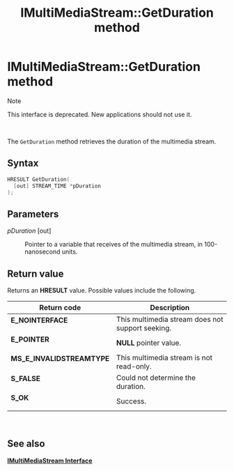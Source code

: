﻿---
Description: 'Note  This interface is deprecated. New applications should not use it. The GetDuration method retrieves the duration of the multimedia stream.'
ms.assetid: '4d8104ec-aa2a-4151-bb7f-53611d4a71f2'
title: 'IMultiMediaStream::GetDuration method'
---

# IMultiMediaStream::GetDuration method

> [!Note]  
> This interface is deprecated. New applications should not use it.

 

The `GetDuration` method retrieves the duration of the multimedia stream.

## Syntax


```C++
HRESULT GetDuration(
  [out] STREAM_TIME *pDuration
);
```



## Parameters

<dl> <dt>

*pDuration* \[out\]
</dt> <dd>

Pointer to a variable that receives of the multimedia stream, in 100-nanosecond units.

</dd> </dl>

## Return value

Returns an **HRESULT** value. Possible values include the following.



| Return code                                                                                             | Description                                                 |
|---------------------------------------------------------------------------------------------------------|-------------------------------------------------------------|
| <dl> <dt>**E\_NOINTERFACE**</dt> </dl>           | This multimedia stream does not support seeking.<br/> |
| <dl> <dt>**E\_POINTER**</dt> </dl>               | **NULL** pointer value.<br/>                          |
| <dl> <dt>**MS\_E\_INVALIDSTREAMTYPE**</dt> </dl> | This multimedia stream is not read-only.<br/>         |
| <dl> <dt>**S\_FALSE**</dt> </dl>                 | Could not determine the duration.<br/>                |
| <dl> <dt>**S\_OK**</dt> </dl>                    | Success.<br/>                                         |



 

## See also

<dl> <dt>

[**IMultiMediaStream Interface**](imultimediastream.md)
</dt> </dl>

 

 





